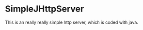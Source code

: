 SimpleJHttpServer
===============

This is an really really simple http server, which is coded with java.